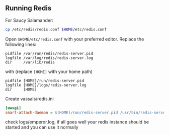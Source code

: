 Running Redis
-------------

For Saucy Salamander:

```sh
cp /etc/redis/redis.conf $HOME/etc/redis.conf
```

Open `$HOME/etc/redis.conf` with your preferred editor. Replace the following lines:

```
pidfile /var/run/redis/redis-server.pid
logfile /var/log/redis/redis-server.log
dir     /var/lib/redis
```

with (replace `[HOME]` with your home path)

```
pidfile [HOME]/run/redis-server.pid
logfile [HOME]/logs/redis-server.log
dir     [HOME]
```

Create vassals/redis.ini

```ini
[uwsgi]
smart-attach-daemon = $(HOME)/run/redis-server.pid /usr/bin/redis-server $(HOME)/etc/redis.conf
```

check logs/emperor.log, if all goes well your redis instance should be started and you can use it normally
